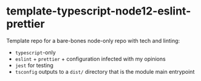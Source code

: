 # template-typescript-node12-eslint-prettier

Template repo for a bare-bones node-only repo with tech and linting:

- `typescript`-only
- `eslint` + `prettier` + configuration infected with my opinions
- `jest` for testing
- `tsconfig` outputs to a `dist/` directory that is the module main entrypoint

